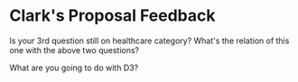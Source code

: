 # Clark's Proposal Feedback 

Is your 3rd question still on healthcare category? What's the relation of this one with the above two questions?

What are you going to do with D3?
